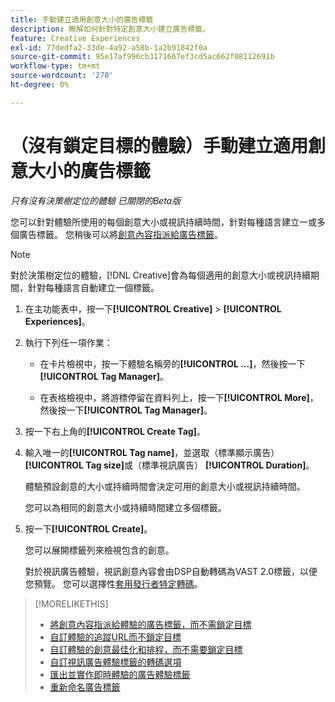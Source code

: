 ```yaml
---
title: 手動建立適用創意大小的廣告標籤
description: 瞭解如何針對特定創意大小建立廣告標籤。
feature: Creative Experiences
exl-id: 77dedfa2-33de-4a92-a58b-1a2b91842f0a
source-git-commit: 95e17af996cb3171667ef3cd5ac662f08112691b
workflow-type: tm+mt
source-wordcount: '270'
ht-degree: 0%

---
```


# （沒有鎖定目標的體驗）手動建立適用創意大小的廣告標籤

*只有沒有決策樹定位的體驗*
*已關閉的Beta版*

您可以針對體驗所使用的每個創意大小或視訊持續時間，針對每種語言建立一或多個廣告標籤。 您稍後可以將[創意內容指派給廣告標籤](experience-tag-assign-creatives.md)。

>[!NOTE]
>
>對於決策樹定位的體驗，[!DNL Creative]會為每個適用的創意大小或視訊持續期間，針對每種語言自動建立一個標籤。

1. 在主功能表中，按一下&#x200B;**[!UICONTROL Creative]** > **[!UICONTROL Experiences]**。

1. 執行下列任一項作業：

   * 在卡片檢視中，按一下體驗名稱旁的&#x200B;**[!UICONTROL ...]**，然後按一下&#x200B;**[!UICONTROL Tag Manager]**。

   * 在表格檢視中，將游標停留在資料列上，按一下&#x200B;**[!UICONTROL More]**，然後按一下&#x200B;**[!UICONTROL Tag Manager]**。

1. 按一下右上角的&#x200B;**[!UICONTROL Create Tag]**。

1. 輸入唯一的&#x200B;**[!UICONTROL Tag name]**，並選取（標準顯示廣告） **[!UICONTROL Tag size]**&#x200B;或（標準視訊廣告） **[!UICONTROL Duration]**。

   體驗預設創意的大小或持續時間會決定可用的創意大小或視訊持續時間。

   您可以為相同的創意大小或持續時間建立多個標籤。<!-- What are the implications? -->

1. 按一下&#x200B;**[!UICONTROL Create]**。

   您可以展開標籤列來檢視包含的創意。

   對於視訊廣告體驗，視訊創意內容會由DSP自動轉碼為VAST 2.0標籤，以便您預覽。 您可以選擇性[套用發行者特定轉碼](experience-tag-video-transcoding.md)。

>[!MORELIKETHIS]
>
>* [將創意內容指派給體驗的廣告標籤，而不需鎖定目標](experience-tag-assign-creatives.md)
>* [自訂體驗的追蹤URL而不鎖定目標](experience-tracking-urls-no-targeting.md)
>* [自訂體驗的創意最佳化和排程，而不需要鎖定目標](experience-optimization-scheduling-no-targeting.md)
>* [自訂視訊廣告體驗標籤的轉碼選項](experience-tag-video-transcoding.md)
>* [匯出並實作即時體驗的廣告體驗標籤](experience-tag-export.md)
>* [重新命名廣告標籤](experience-tag-rename.md)
